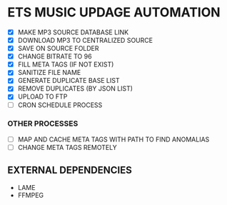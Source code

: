 # ETS MUSIC UPDAGE AUTOMATION

- [X] MAKE MP3 SOURCE DATABASE LINK 
- [x] DOWNLOAD MP3 TO CENTRALIZED SOURCE
- [x] SAVE ON SOURCE FOLDER
- [x] CHANGE BITRATE TO 96
- [x] FILL META TAGS (IF NOT EXIST)
- [x] SANITIZE FILE NAME
- [X] GENERATE DUPLICATE BASE LIST
- [X] REMOVE DUPLICATES (BY JSON LIST)
- [X] UPLOAD TO FTP
- [ ] CRON SCHEDULE PROCESS

### OTHER PROCESSES
- [ ] MAP AND CACHE META TAGS WITH PATH TO FIND ANOMALIAS
- [ ] CHANGE META TAGS REMOTELY

## EXTERNAL DEPENDENCIES

- LAME
- FFMPEG